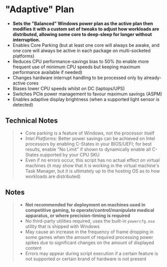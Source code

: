 # "Adaptive" Plan
- **Sets the "Balanced" Windows power plan as the active plan then modifies it with a custom set of tweaks to adjust how workloads are distributed, allowing some core to deep-sleep for longer without interruption.**
- Enables Core Parking (but at least one core will always be awake, and one core will always be active in each package on multi-socketed platforms)
- Reduces CPU performance-savings bias to 50% (to enable more frequent use of minimum CPU speeds but keeping maximum performance available if needed)
- Changes hardware interrupt handling to be processed only by already-active cores
- Biases lower CPU speeds whilst on DC (laptops/UPS)
- Switches PCIe power management to favour maximum savings (ASPM)
- Enables adaptive display brightness (when a supported light sensor is detected)

## Technical Notes
> - Core parking is a feature of Windows, not the processor itself
> - *Intel Platforms:* Better power savings can be achieved on Intel processors by enabling C-States in your BIOS/UEFI; for best results, enable "No Limit" if shown to dynamically enable all C-States supported by your CPU SKU
> - Even if no errors occur, this script has no actual effect on virtual machines (it may show that it is working in the virtual machine's Task Manager, but it is ultimately up to the hosting OS as to how workloads are distributed)
## Notes
> - **Not recommended for deployment on machines used in competitive gaming, to operate/control/manipulate medical apparatus, or where precision-timing is required**
> - No third-party utilities required, uses the built-in `powercfg.exe` utility that is shipped with Windows
> - May cause an increase in the frequency of frame dropping in some games when the amount of required processing power spikes due to significant changes on the amount of displayed content
> - Errors may appear during script execution if a certain feature is not supported or certain brand of hardware is not present
